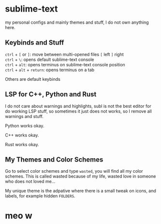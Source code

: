 # sublime-text

my personal configs and mainly themes and stuff, I do not own anything here.

## Keybinds and Stuff

`ctrl` + `[` or `]`: move between multi-opened files `[` left `]` right  
`ctrl` + `\`: opens default sublime-text console  
`ctrl` + `alt`: opens terminus on sublime-text console position  
`ctrl` + `alt` + `return`: opens terminus on a tab

Others are default keybinds

## LSP for C++, Python and Rust

I do not care about warnings and highlights, subl is not the best editor for do working LSP stuff,
so sometimes it just does not works, so I remove all warnings and stuff.

Python works okay.

C++ works okay.

Rust works okay.

## My Themes and Color Schemes

Go to select color schemes and type `wasted`, you will find all my color schemes. This is called wasted because of my life, wasted love in someone who does not loved me...

My unique theme is the adpative where there is a small tweak on icons, and labels, for example hidden `FOLDERS`.

# meo w
